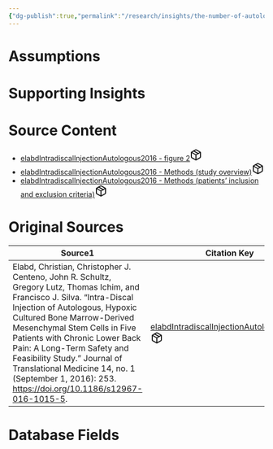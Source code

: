 ```yaml
---
{"dg-publish":true,"permalink":"/research/insights/the-number-of-autologous-hypoxic-cultured-ms-cs-injected-into-the-annulus-fibrosus-of-a-torn-l5-s1-disc-may-positively-correlate-with-overall-improvement-in-quality-of-life-after-4-years/"}
---
```


# Assumptions
<div><ul class="dataview list-view-ul"></ul></div>

# Supporting Insights
<div><ul class="dataview list-view-ul"></ul></div>

# Source Content
<div><ul class="dataview list-view-ul"><li><span><a data-tooltip-position="top" aria-label="Research/Source Content/elabdIntradiscalInjectionAutologous2016 - figure 2.md" data-href="Research/Source Content/elabdIntradiscalInjectionAutologous2016 - figure 2.md" href="Research/Source Content/elabdIntradiscalInjectionAutologous2016 - figure 2.md" class="internal-link" target="_blank" rel="noopener" fileclass-name="Research Links">elabdIntradiscalInjectionAutologous2016 - figure 2</a><a class="metadata-menu fileclass-icon"><svg xmlns="http://www.w3.org/2000/svg" width="24" height="24" viewBox="0 0 24 24" fill="none" stroke="currentColor" stroke-width="2" stroke-linecap="round" stroke-linejoin="round" class="svg-icon lucide-package"><path d="m7.5 4.27 9 5.15"></path><path d="M21 8a2 2 0 0 0-1-1.73l-7-4a2 2 0 0 0-2 0l-7 4A2 2 0 0 0 3 8v8a2 2 0 0 0 1 1.73l7 4a2 2 0 0 0 2 0l7-4A2 2 0 0 0 21 16Z"></path><path d="m3.3 7 8.7 5 8.7-5"></path><path d="M12 22V12"></path></svg></a></span></li><li><span><a data-tooltip-position="top" aria-label="Research/Source Content/elabdIntradiscalInjectionAutologous2016 - Methods (study overview).md" data-href="Research/Source Content/elabdIntradiscalInjectionAutologous2016 - Methods (study overview).md" href="Research/Source Content/elabdIntradiscalInjectionAutologous2016 - Methods (study overview).md" class="internal-link" target="_blank" rel="noopener" fileclass-name="Research Links">elabdIntradiscalInjectionAutologous2016 - Methods (study overview)</a><a class="metadata-menu fileclass-icon"><svg xmlns="http://www.w3.org/2000/svg" width="24" height="24" viewBox="0 0 24 24" fill="none" stroke="currentColor" stroke-width="2" stroke-linecap="round" stroke-linejoin="round" class="svg-icon lucide-package"><path d="m7.5 4.27 9 5.15"></path><path d="M21 8a2 2 0 0 0-1-1.73l-7-4a2 2 0 0 0-2 0l-7 4A2 2 0 0 0 3 8v8a2 2 0 0 0 1 1.73l7 4a2 2 0 0 0 2 0l7-4A2 2 0 0 0 21 16Z"></path><path d="m3.3 7 8.7 5 8.7-5"></path><path d="M12 22V12"></path></svg></a></span></li><li><span><a data-tooltip-position="top" aria-label="Research/Source Content/elabdIntradiscalInjectionAutologous2016 - Methods (patients’ inclusion and exclusion criteria).md" data-href="Research/Source Content/elabdIntradiscalInjectionAutologous2016 - Methods (patients’ inclusion and exclusion criteria).md" href="Research/Source Content/elabdIntradiscalInjectionAutologous2016 - Methods (patients’ inclusion and exclusion criteria).md" class="internal-link" target="_blank" rel="noopener" fileclass-name="Research Links">elabdIntradiscalInjectionAutologous2016 - Methods (patients’ inclusion and exclusion criteria)</a><a class="metadata-menu fileclass-icon"><svg xmlns="http://www.w3.org/2000/svg" width="24" height="24" viewBox="0 0 24 24" fill="none" stroke="currentColor" stroke-width="2" stroke-linecap="round" stroke-linejoin="round" class="svg-icon lucide-package"><path d="m7.5 4.27 9 5.15"></path><path d="M21 8a2 2 0 0 0-1-1.73l-7-4a2 2 0 0 0-2 0l-7 4A2 2 0 0 0 3 8v8a2 2 0 0 0 1 1.73l7 4a2 2 0 0 0 2 0l7-4A2 2 0 0 0 21 16Z"></path><path d="m3.3 7 8.7 5 8.7-5"></path><path d="M12 22V12"></path></svg></a></span></li></ul></div>

# Original Sources
<div><table class="dataview table-view-table"><thead class="table-view-thead"><tr class="table-view-tr-header"><th class="table-view-th"><span>Source</span><span class="dataview small-text">1</span></th><th class="table-view-th"><span>Citation Key</span></th></tr></thead><tbody class="table-view-tbody"><tr><td><span>Elabd, Christian, Christopher J. Centeno, John R. Schultz, Gregory Lutz, Thomas Ichim, and Francisco J. Silva. “Intra-Discal Injection of Autologous, Hypoxic Cultured Bone Marrow-Derived Mesenchymal Stem Cells in Five Patients with Chronic Lower Back Pain: A Long-Term Safety and Feasibility Study.” Journal of Translational Medicine 14, no. 1 (September 1, 2016): 253. <a rel="noopener" class="external-link" href="https://doi.org/10.1186/s12967-016-1015-5" target="_blank">https://doi.org/10.1186/s12967-016-1015-5</a>.</span></td><td><span><a data-tooltip-position="top" aria-label="Research/Evidence Sources/elabdIntradiscalInjectionAutologous2016.md" data-href="Research/Evidence Sources/elabdIntradiscalInjectionAutologous2016.md" href="Research/Evidence Sources/elabdIntradiscalInjectionAutologous2016.md" class="internal-link" target="_blank" rel="noopener" fileclass-name="Research Links">elabdIntradiscalInjectionAutologous2016</a><a class="metadata-menu fileclass-icon"><svg xmlns="http://www.w3.org/2000/svg" width="24" height="24" viewBox="0 0 24 24" fill="none" stroke="currentColor" stroke-width="2" stroke-linecap="round" stroke-linejoin="round" class="svg-icon lucide-package"><path d="m7.5 4.27 9 5.15"></path><path d="M21 8a2 2 0 0 0-1-1.73l-7-4a2 2 0 0 0-2 0l-7 4A2 2 0 0 0 3 8v8a2 2 0 0 0 1 1.73l7 4a2 2 0 0 0 2 0l7-4A2 2 0 0 0 21 16Z"></path><path d="m3.3 7 8.7 5 8.7-5"></path><path d="M12 22V12"></path></svg></a></span></td></tr></tbody></table></div>

# Database Fields